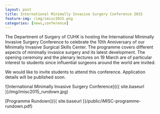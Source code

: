 ```yaml
---
layout: post
title: International Minimally Invasive Surgery Conference 2015
feature-img: /img/imisc2015.png
categories: [news,conference]
---
```


The Department of Surgery of CUHK is hosting the International Minimally Invasive Surgery Conference to celebrate the 10th Anniversary of our Minimally Invasive Surgical Skills Center. The programme covers different aspects of minimally invasice surgery and its latest development. The opening ceremony and the plenary lectures on 19 March are of particular interest to students since influential surgeons around the world are invited.

We would like to invite students to attend this conference. Application details will be published soon.

![International Minimally Invasive Surgery Conference]({{ site.baseurl }}/img/imisc2015_rundown.jpg)

[Programme Rundown]({{ site.baseurl }}/public/iMISC-programme-rundown.pdf)